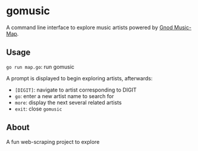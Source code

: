 # gomusic
A command line interface to explore music artists powered by [Gnod Music-Map](music-map.com/).

## Usage
`go run map.go`: run gomusic

A prompt is displayed to begin exploring artists, afterwards:

- `[DIGIT]`: navigate to artist corresponding to DIGIT
- `go`: enter a new artist name to search for
- `more`: display the next several related artists
- `exit`: close `gomusic`

## About
A fun web-scraping project to explore
